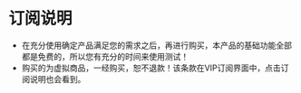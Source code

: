 #   订阅说明

- 在充分使用确定产品满足您的需求之后，再进行购买，本产品的基础功能全部都是免费的，所以您有充分的时间来使用测试！
- 购买的为虚拟商品，一经购买，恕不退款！该条款在VIP订阅界面中，点击订阅说明也会看到。